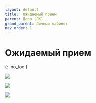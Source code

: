 ```yaml
---
layout: default
title:	Ожидаемый прием
parent: Депо (ЛК)
grand_parent: Личный кабинет
nav_order: 1
---
```


# 	Ожидаемый прием
{: .no_toc }

![](../../images/priemi.png)

![](../../images/priem0.png)

![](../../images/priem1.png)
